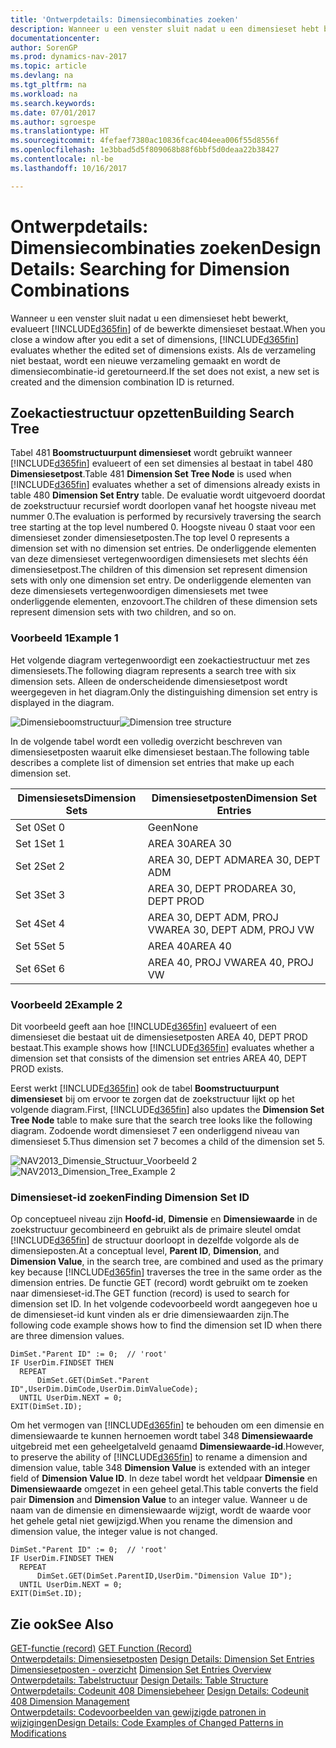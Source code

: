 ```yaml
---
title: 'Ontwerpdetails: Dimensiecombinaties zoeken'
description: Wanneer u een venster sluit nadat u een dimensieset hebt bewerkt, evalueert [!INCLUDE[d365fin](includes/d365fin_md.md)] of de bewerkte dimensieset bestaat. Als de verzameling niet bestaat, wordt een nieuwe verzameling gemaakt en wordt de dimensiecombinatie-id geretourneerd.
documentationcenter: 
author: SorenGP
ms.prod: dynamics-nav-2017
ms.topic: article
ms.devlang: na
ms.tgt_pltfrm: na
ms.workload: na
ms.search.keywords: 
ms.date: 07/01/2017
ms.author: sgroespe
ms.translationtype: HT
ms.sourcegitcommit: 4fefaef7380ac10836fcac404eea006f55d8556f
ms.openlocfilehash: 1e3bbad5d5f809068b88f6bbf5d0deaa22b38427
ms.contentlocale: nl-be
ms.lasthandoff: 10/16/2017

---
```

# <a name="design-details-searching-for-dimension-combinations"></a><span data-ttu-id="b799e-104">Ontwerpdetails: Dimensiecombinaties zoeken</span><span class="sxs-lookup"><span data-stu-id="b799e-104">Design Details: Searching for Dimension Combinations</span></span>
<span data-ttu-id="b799e-105">Wanneer u een venster sluit nadat u een dimensieset hebt bewerkt, evalueert [!INCLUDE[d365fin](includes/d365fin_md.md)] of de bewerkte dimensieset bestaat.</span><span class="sxs-lookup"><span data-stu-id="b799e-105">When you close a window after you edit a set of dimensions, [!INCLUDE[d365fin](includes/d365fin_md.md)] evaluates whether the edited set of dimensions exists.</span></span> <span data-ttu-id="b799e-106">Als de verzameling niet bestaat, wordt een nieuwe verzameling gemaakt en wordt de dimensiecombinatie-id geretourneerd.</span><span class="sxs-lookup"><span data-stu-id="b799e-106">If the set does not exist, a new set is created and the dimension combination ID is returned.</span></span>  

## <a name="building-search-tree"></a><span data-ttu-id="b799e-107">Zoekactiestructuur opzetten</span><span class="sxs-lookup"><span data-stu-id="b799e-107">Building Search Tree</span></span>  
 <span data-ttu-id="b799e-108">Tabel 481 **Boomstructuurpunt dimensieset** wordt gebruikt wanneer [!INCLUDE[d365fin](includes/d365fin_md.md)] evalueert of een set dimensies al bestaat in tabel 480 **Dimensiesetpost**.</span><span class="sxs-lookup"><span data-stu-id="b799e-108">Table 481 **Dimension Set Tree Node** is used when [!INCLUDE[d365fin](includes/d365fin_md.md)] evaluates whether a set of dimensions already exists in table 480 **Dimension Set Entry** table.</span></span> <span data-ttu-id="b799e-109">De evaluatie wordt uitgevoerd doordat de zoekstructuur recursief wordt doorlopen vanaf het hoogste niveau met nummer 0.</span><span class="sxs-lookup"><span data-stu-id="b799e-109">The evaluation is performed by recursively traversing the search tree starting at the top level numbered 0.</span></span> <span data-ttu-id="b799e-110">Hoogste niveau 0 staat voor een dimensieset zonder dimensiesetposten.</span><span class="sxs-lookup"><span data-stu-id="b799e-110">The top level 0 represents a dimension set with no dimension set entries.</span></span> <span data-ttu-id="b799e-111">De onderliggende elementen van deze dimensieset vertegenwoordigen dimensiesets met slechts één dimensiesetpost.</span><span class="sxs-lookup"><span data-stu-id="b799e-111">The children of this dimension set represent dimension sets with only one dimension set entry.</span></span> <span data-ttu-id="b799e-112">De onderliggende elementen van deze dimensiesets vertegenwoordigen dimensiesets met twee onderliggende elementen, enzovoort.</span><span class="sxs-lookup"><span data-stu-id="b799e-112">The children of these dimension sets represent dimension sets with two children, and so on.</span></span>  

### <a name="example-1"></a><span data-ttu-id="b799e-113">Voorbeeld 1</span><span class="sxs-lookup"><span data-stu-id="b799e-113">Example 1</span></span>  
 <span data-ttu-id="b799e-114">Het volgende diagram vertegenwoordigt een zoekactiestructuur met zes dimensiesets.</span><span class="sxs-lookup"><span data-stu-id="b799e-114">The following diagram represents a search tree with six dimension sets.</span></span> <span data-ttu-id="b799e-115">Alleen de onderscheidende dimensiesetpost wordt weergegeven in het diagram.</span><span class="sxs-lookup"><span data-stu-id="b799e-115">Only the distinguishing dimension set entry is displayed in the diagram.</span></span>  

 <span data-ttu-id="b799e-116">![Dimensieboomstructuur](media/nav2013_dimension_tree.png "NAV2013_Dimension_Tree")</span><span class="sxs-lookup"><span data-stu-id="b799e-116">![Dimension tree structure](media/nav2013_dimension_tree.png "NAV2013_Dimension_Tree")</span></span>  

 <span data-ttu-id="b799e-117">In de volgende tabel wordt een volledig overzicht beschreven van dimensiesetposten waaruit elke dimensieset bestaan.</span><span class="sxs-lookup"><span data-stu-id="b799e-117">The following table describes a complete list of dimension set entries that make up each dimension set.</span></span>  

|<span data-ttu-id="b799e-118">Dimensiesets</span><span class="sxs-lookup"><span data-stu-id="b799e-118">Dimension Sets</span></span>|<span data-ttu-id="b799e-119">Dimensiesetposten</span><span class="sxs-lookup"><span data-stu-id="b799e-119">Dimension Set Entries</span></span>|  
|--------------------|---------------------------|  
|<span data-ttu-id="b799e-120">Set 0</span><span class="sxs-lookup"><span data-stu-id="b799e-120">Set 0</span></span>|<span data-ttu-id="b799e-121">Geen</span><span class="sxs-lookup"><span data-stu-id="b799e-121">None</span></span>|  
|<span data-ttu-id="b799e-122">Set 1</span><span class="sxs-lookup"><span data-stu-id="b799e-122">Set 1</span></span>|<span data-ttu-id="b799e-123">AREA 30</span><span class="sxs-lookup"><span data-stu-id="b799e-123">AREA 30</span></span>|  
|<span data-ttu-id="b799e-124">Set 2</span><span class="sxs-lookup"><span data-stu-id="b799e-124">Set 2</span></span>|<span data-ttu-id="b799e-125">AREA 30, DEPT ADM</span><span class="sxs-lookup"><span data-stu-id="b799e-125">AREA 30, DEPT ADM</span></span>|  
|<span data-ttu-id="b799e-126">Set 3</span><span class="sxs-lookup"><span data-stu-id="b799e-126">Set 3</span></span>|<span data-ttu-id="b799e-127">AREA 30, DEPT PROD</span><span class="sxs-lookup"><span data-stu-id="b799e-127">AREA 30, DEPT PROD</span></span>|  
|<span data-ttu-id="b799e-128">Set 4</span><span class="sxs-lookup"><span data-stu-id="b799e-128">Set 4</span></span>|<span data-ttu-id="b799e-129">AREA 30, DEPT ADM, PROJ VW</span><span class="sxs-lookup"><span data-stu-id="b799e-129">AREA 30, DEPT ADM, PROJ VW</span></span>|  
|<span data-ttu-id="b799e-130">Set 5</span><span class="sxs-lookup"><span data-stu-id="b799e-130">Set 5</span></span>|<span data-ttu-id="b799e-131">AREA 40</span><span class="sxs-lookup"><span data-stu-id="b799e-131">AREA 40</span></span>|  
|<span data-ttu-id="b799e-132">Set 6</span><span class="sxs-lookup"><span data-stu-id="b799e-132">Set 6</span></span>|<span data-ttu-id="b799e-133">AREA 40, PROJ VW</span><span class="sxs-lookup"><span data-stu-id="b799e-133">AREA 40, PROJ VW</span></span>|  

### <a name="example-2"></a><span data-ttu-id="b799e-134">Voorbeeld 2</span><span class="sxs-lookup"><span data-stu-id="b799e-134">Example 2</span></span>  
 <span data-ttu-id="b799e-135">Dit voorbeeld geeft aan hoe [!INCLUDE[d365fin](includes/d365fin_md.md)] evalueert of een dimensieset die bestaat uit de dimensiesetposten AREA 40, DEPT PROD bestaat.</span><span class="sxs-lookup"><span data-stu-id="b799e-135">This example shows how [!INCLUDE[d365fin](includes/d365fin_md.md)] evaluates whether a dimension set that consists of the dimension set entries AREA 40, DEPT PROD exists.</span></span>  

 <span data-ttu-id="b799e-136">Eerst werkt [!INCLUDE[d365fin](includes/d365fin_md.md)] ook de tabel **Boomstructuurpunt dimensieset** bij om ervoor te zorgen dat de zoekstructuur lijkt op het volgende diagram.</span><span class="sxs-lookup"><span data-stu-id="b799e-136">First, [!INCLUDE[d365fin](includes/d365fin_md.md)] also updates the **Dimension Set Tree Node** table to make sure that the search tree looks like the following diagram.</span></span> <span data-ttu-id="b799e-137">Zodoende wordt dimensieset 7 een onderliggend niveau van dimensieset 5.</span><span class="sxs-lookup"><span data-stu-id="b799e-137">Thus dimension set 7 becomes a child of the dimension set 5.</span></span>  

 <span data-ttu-id="b799e-138">![NAV2013&#95;Dimensie&#95;Structuur&#95;Voorbeeld 2](media/nav2013_dimension_tree_example2.png "NAV2013_Dimension_Tree_Example2")</span><span class="sxs-lookup"><span data-stu-id="b799e-138">![NAV2013&#95;Dimension&#95;Tree&#95;Example 2](media/nav2013_dimension_tree_example2.png "NAV2013_Dimension_Tree_Example2")</span></span>  

### <a name="finding-dimension-set-id"></a><span data-ttu-id="b799e-139">Dimensieset-id zoeken</span><span class="sxs-lookup"><span data-stu-id="b799e-139">Finding Dimension Set ID</span></span>  
 <span data-ttu-id="b799e-140">Op conceptueel niveau zijn **Hoofd-id**, **Dimensie** en **Dimensiewaarde** in de zoekstructuur gecombineerd en gebruikt als de primaire sleutel omdat [!INCLUDE[d365fin](includes/d365fin_md.md)] de structuur doorloopt in dezelfde volgorde als de dimensieposten.</span><span class="sxs-lookup"><span data-stu-id="b799e-140">At a conceptual level, **Parent ID**, **Dimension**, and **Dimension Value**, in the search tree, are combined and used as the primary key because [!INCLUDE[d365fin](includes/d365fin_md.md)] traverses the tree in the same order as the dimension entries.</span></span> <span data-ttu-id="b799e-141">De functie GET (record) wordt gebruikt om te zoeken naar dimensieset-id.</span><span class="sxs-lookup"><span data-stu-id="b799e-141">The GET function (record) is used to search for dimension set ID.</span></span> <span data-ttu-id="b799e-142">In het volgende codevoorbeeld wordt aangegeven hoe u de dimensieset-id kunt vinden als er drie dimensiewaarden zijn.</span><span class="sxs-lookup"><span data-stu-id="b799e-142">The following code example shows how to find the dimension set ID when there are three dimension values.</span></span>  

```  
DimSet."Parent ID" := 0;  // 'root'  
IF UserDim.FINDSET THEN  
  REPEAT  
      DimSet.GET(DimSet."Parent ID",UserDim.DimCode,UserDim.DimValueCode);  
  UNTIL UserDim.NEXT = 0;  
EXIT(DimSet.ID);  

```  

 <span data-ttu-id="b799e-143">Om het vermogen van [!INCLUDE[d365fin](includes/d365fin_md.md)] te behouden om een dimensie en dimensiewaarde te kunnen hernoemen wordt tabel 348 **Dimensiewaarde** uitgebreid met een geheelgetalveld genaamd **Dimensiewaarde-id**.</span><span class="sxs-lookup"><span data-stu-id="b799e-143">However, to preserve the ability of [!INCLUDE[d365fin](includes/d365fin_md.md)] to rename a dimension and dimension value, table 348 **Dimension Value** is extended with an integer field of **Dimension Value ID**.</span></span> <span data-ttu-id="b799e-144">In deze tabel wordt het veldpaar **Dimensie** en **Dimensiewaarde** omgezet in een geheel getal.</span><span class="sxs-lookup"><span data-stu-id="b799e-144">This table converts the field pair **Dimension** and **Dimension Value** to an integer value.</span></span> <span data-ttu-id="b799e-145">Wanneer u de naam van de dimensie en dimensiewaarde wijzigt, wordt de waarde voor het gehele getal niet gewijzigd.</span><span class="sxs-lookup"><span data-stu-id="b799e-145">When you rename the dimension and dimension value, the integer value is not changed.</span></span>  

```  
DimSet."Parent ID" := 0;  // 'root'  
IF UserDim.FINDSET THEN  
  REPEAT  
      DimSet.GET(DimSet.ParentID,UserDim."Dimension Value ID");  
  UNTIL UserDim.NEXT = 0;  
EXIT(DimSet.ID);  

```  

## <a name="see-also"></a><span data-ttu-id="b799e-146">Zie ook</span><span class="sxs-lookup"><span data-stu-id="b799e-146">See Also</span></span>  
 <span data-ttu-id="b799e-147">[GET-functie (record)](https://msdn.microsoft.com/en-us/library/dd301056.aspx)  </span><span class="sxs-lookup"><span data-stu-id="b799e-147">[GET Function (Record)](https://msdn.microsoft.com/en-us/library/dd301056.aspx)  </span></span>  
 <span data-ttu-id="b799e-148">[Ontwerpdetails: Dimensiesetposten](design-details-dimension-set-entries.md) </span><span class="sxs-lookup"><span data-stu-id="b799e-148">[Design Details: Dimension Set Entries](design-details-dimension-set-entries.md) </span></span>  
 <span data-ttu-id="b799e-149">[Dimensiesetposten - overzicht](design-details-dimension-set-entries-overview.md) </span><span class="sxs-lookup"><span data-stu-id="b799e-149">[Dimension Set Entries Overview](design-details-dimension-set-entries-overview.md) </span></span>  
 <span data-ttu-id="b799e-150">[Ontwerpdetails: Tabelstructuur](design-details-table-structure.md) </span><span class="sxs-lookup"><span data-stu-id="b799e-150">[Design Details: Table Structure](design-details-table-structure.md) </span></span>  
 <span data-ttu-id="b799e-151">[Ontwerpdetails: Codeunit 408 Dimensiebeheer](design-details-codeunit-408-dimension-management.md) </span><span class="sxs-lookup"><span data-stu-id="b799e-151">[Design Details: Codeunit 408 Dimension Management](design-details-codeunit-408-dimension-management.md) </span></span>  
 [<span data-ttu-id="b799e-152">Ontwerpdetails: Codevoorbeelden van gewijzigde patronen in wijzigingen</span><span class="sxs-lookup"><span data-stu-id="b799e-152">Design Details: Code Examples of Changed Patterns in Modifications</span></span>](design-details-code-examples-of-changed-patterns-in-modifications.md)

